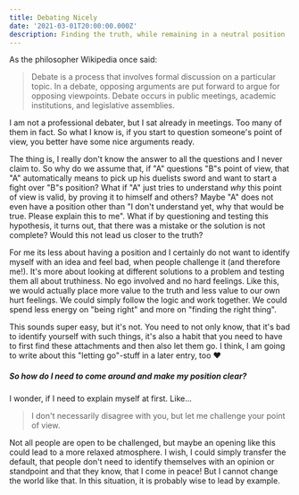 ```yaml
---
title: Debating Nicely
date: '2021-03-01T20:00:00.000Z'
description: Finding the truth, while remaining in a neutral position
---
```


As the philosopher Wikipedia once said:

> Debate is a process that involves formal discussion on a particular topic. In a debate, opposing arguments are put forward to argue for opposing viewpoints. Debate occurs in public meetings, academic institutions, and legislative assemblies.

I am not a professional debater, but I sat already in meetings. Too many of them in fact. So what I know is, if you start to question someone's point of view, you better have some nice arguments ready.

The thing is, I really don't know the answer to all the questions and I never claim to. So why do we assume that, if "A" questions "B"s point of view, that "A" automatically means to pick up his duelists sword and want to start a fight over "B"s position? What if "A" just tries to understand _why_ this point of view is valid, by proving it to himself and others? Maybe "A" does not even have a position other than "I don't understand yet, why that would be true. Please explain this to me". What if by questioning and testing this hypothesis, it turns out, that there was a mistake or the solution is not complete? Would this not lead us closer to the truth?

For me its less about having a position and I certainly do not want to identify myself with an idea and feel bad, when people challenge it (and therefore me!). It's more about looking at different solutions to a problem and testing them all about truthiness. No ego involved and no hard feelings. Like this, we would actually place more value to the truth and less value to our own hurt feelings. We could simply follow the logic and work together. We could spend less energy on "being right" and more on "finding the right thing".

This sounds super easy, but it's not. You need to not only know, that it's bad to identify yourself with such things, it's also a habit that you need to have to first find these attachments and then also let them go. I think, I am going to write about this "letting go"-stuff in a later entry, too ❤️

##### So how do I need to come around and make my position clear?

I wonder, if I need to explain myself at first. Like...

> I don't necessarily disagree with you, but let me challenge your point of view.

Not all people are open to be challenged, but maybe an opening like this could lead to a more relaxed atmosphere. I wish, I could simply transfer the default, that people don't need to identify themselves with an opinion or standpoint and that they know, that I come in peace! But I cannot change the world like that. In this situation, it is probably wise to lead by example.
